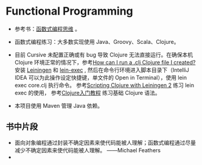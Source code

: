 # Functional Programming

* 参考书：[函数式编程思维](https://book.douban.com/subject/26587213/) 。

* 函数式编程练习：大多数实现使用 Java、Groovy、Scala、Clojure。 

* 目前 Cursive 未配置正确或有 bug 导致 Clojure 无法直接运行。在确保本机 Clojure 环境正常的情况下，参考[How can I run a .clj Clojure file I created?](https://stackoverflow.com/a/18525059) 安装 [Leiningen](https://github.com/technomancy/leiningen) 和 [lein-exec](https://github.com/kumarshantanu/lein-exec) , 然后在命令行环境进入脚本目录下（IntelliJ IDEA 可以为此操作设定快捷键，单文件的 Open in Terminal），使用 lein exec core.clj 执行命令。 参考[Scripting Clojure with Leiningen 2](http://charsequence.blogspot.com/2012/04/scripting-clojure-with-leiningen-2.html) 练习 lein exec 的使用， 参考[Clojure入门教程](https://wizardforcel.gitbooks.io/clojure-fpftj/content/) 练习基础 Clojure 语法。

* 本项目使用 Maven 管理 Java 依赖。

## 书中片段

* 面向对象编程通过封装不确定因素来使代码能被人理解；函数式编程通过尽量减少不确定因素来使代码能被人理解。  ——Michael Feathers
*


 